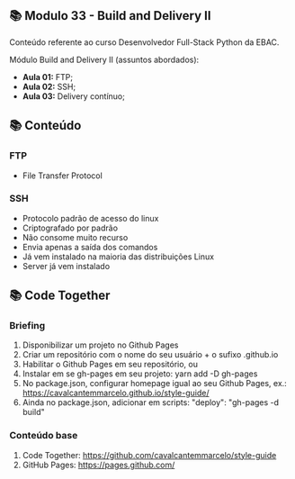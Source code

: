 ## 📚 Modulo 33 - Build and Delivery II
Conteúdo referente ao curso Desenvolvedor Full-Stack Python da EBAC.

Módulo Build and Delivery II (assuntos abordados):
- **Aula 01:** FTP;
- **Aula 02:** SSH;
- **Aula 03:** Delivery contínuo;

## 📚 Conteúdo

### FTP
- File Transfer Protocol

### SSH
- Protocolo padrão de acesso do linux
- Criptografado por padrão
- Não consome muito recurso
- Envia apenas a saída dos comandos
- Já vem instalado na maioria das distribuições Linux
- Server já vem instalado

## 📚 Code Together

### Briefing
1. Disponibilizar um projeto no Github Pages
2. Criar um repositório com o nome do seu usuário + o sufixo .github.io
3. Habilitar o Github Pages em seu repositório, ou
4. Instalar em se gh-pages em seu projeto: yarn add -D gh-pages
5. No package.json, configurar homepage igual ao seu Github Pages,
ex.: https://cavalcantemmarcelo.github.io/style-guide/
6. Ainda no package.json, adicionar em scripts: "deploy": "gh-pages -d
build"

### Conteúdo base
1. Code Together: https://github.com/cavalcantemmarcelo/style-guide
2. GitHub Pages: https://pages.github.com/